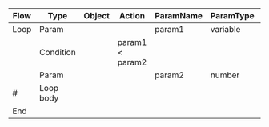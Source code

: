 | Flow | Type      | Object | Action          | ParamName | ParamType | ParamValue |
| ---- | --------- | ------ | --------------- | --------- | --------- | ---------- |
| Loop | Param     |        |                 | param1    | variable  | ind        |
|      | Condition |        | param1 < param2 |           |           |            |
|      | Param     |        |                 | param2    | number    | 2          |
| #    | Loop body |        |                 |           |           |            |
| End  |           |        |                 |           |           |            |

